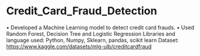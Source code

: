 # Credit_Card_Fraud_Detection
• Developed a Machine Learning model to detect credit card frauds.
• Used Random Forest, Decision Tree and Logistic Regression
Libraries and language used:
Python, Numpy, Sklearn, pandas, scikit learn
Dataset: 
https://www.kaggle.com/datasets/mlg-ulb/creditcardfraud
